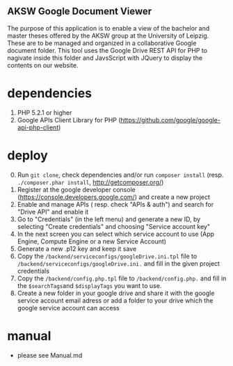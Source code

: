 ## AKSW Google Document Viewer ##

The purpose of this application is to enable a view of the bachelor and master theses offered by the AKSW group at the University of Leipzig.
These are to be managed and organized in a collaborative Google document folder. This tool uses the Google Drive REST API for PHP to nagivate inside this folder and JavsScript with JQuery to display the contents on our website.

# dependencies #

1. PHP 5.2.1 or higher
2. Google APIs Client Library for PHP (https://github.com/google/google-api-php-client)

# deploy #

0. Run `git clone`, check dependencies and/or run `composer install` (resp. `./composer.phar install`, http://getcomposer.org/)
1. Register at the google developer console (https://console.developers.google.com/) and create a new project
2. Enable and manage APIs ( resp. check "APIs & auth") and search for "Drive API" and enable it
3. Go to "Credentials" (in the left menu) and generate a new ID, by selecting "Create credentials" and choosing "Service account key"
4. In the next screen you can select which service account to use (App Engine, Compute Engine or a new Service Account)
5. Generate a new .p12 key and keep it save
6. Copy the `/backend/serviceconfigs/googleDrive.ini.tpl` file to `/backend/serviceconfigs/googleDrive.ini.` and fill in the given project credentials
7. Copy the `/backend/config.php.tpl` file to `/backend/config.php.` and fill in the `$searchTags`and `$displayTags` you want to use.
8. Create a new folder in your google drive and share it with the google service account email adress or add a folder to your drive which the google service account can access

# manual #

* please see Manual.md
